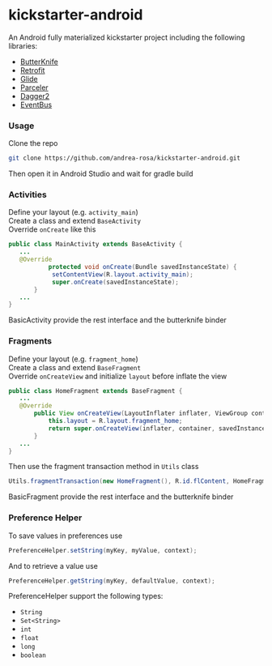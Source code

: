 # kickstarter-android
An Android fully materialized kickstarter project including the following libraries:

* [ButterKnife](http://jakewharton.github.io/butterknife/)
* [Retrofit](http://square.github.io/retrofit/)
* [Glide](https://github.com/bumptech/glide)
* [Parceler](https://github.com/johncarl81/parceler)
* [Dagger2](http://google.github.io/dagger/)
* [EventBus](http://greenrobot.org/eventbus/)

### Usage
Clone the repo
```bash
git clone https://github.com/andrea-rosa/kickstarter-android.git
```
Then open it in Android Studio and wait for gradle build

### Activities
Define your layout (e.g. `activity_main`)  
Create a class and extend `BaseActivity`  
Override `onCreate` like this
```java
public class MainActivity extends BaseActivity {
   ...
   @Override
		   protected void onCreate(Bundle savedInstanceState) {
	        setContentView(R.layout.activity_main);
	        super.onCreate(savedInstanceState);
       }
   ...
}
```
BasicActivity provide the rest interface and the butterknife binder

### Fragments
Define your layout (e.g. `fragment_home`)  
Create a class and extend `BaseFragment`  
Override `onCreateView` and initialize `layout` before inflate the view
```java
public class HomeFragment extends BaseFragment {
   ...
   @Override
       public View onCreateView(LayoutInflater inflater, ViewGroup container, Bundle savedInstanceState) {
           this.layout = R.layout.fragment_home;
           return super.onCreateView(inflater, container, savedInstanceState);
       }
   ...
}
```
Then use the fragment transaction method in `Utils` class
```java
Utils.fragmentTransaction(new HomeFragment(), R.id.flContent, HomeFragment.TAG, true, getSupportFragmentManager());
```

BasicFragment provide the rest interface and the butterknife binder

### Preference Helper
To save values in preferences use
```java
PreferenceHelper.setString(myKey, myValue, context);
```
And to retrieve a value use
```java
PreferenceHelper.getString(myKey, defaultValue, context);
```
PreferenceHelper support the following types:
* `String`
* `Set<String>`
* `int`
* `float`
* `long`
* `boolean`
